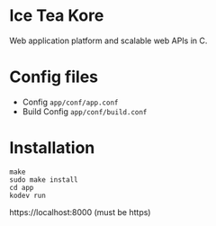 # Ice Tea Kore
Web application platform and scalable web APIs in C.

# Config files
- Config `app/conf/app.conf`
- Build Config `app/conf/build.conf`

# Installation
```shell
make
sudo make install
cd app
kodev run
```
https://localhost:8000 (must be https)
